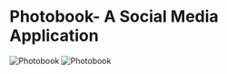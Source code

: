 # Photobook- A Social Media Application

![Photobook](https://github.com/aryase1n/WebDesign-/assets/124655961/7690e6c8-99c8-46c7-9004-536f46a4e49a)
![Photobook](https://github.com/aryase1n/WebDesign-/assets/124655961/276b338d-2ba7-447f-8840-fad31c09afa8)

